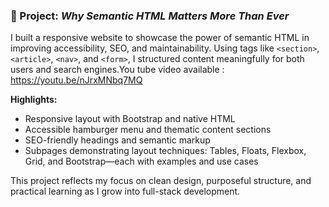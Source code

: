 
### 📄 Project: *Why Semantic HTML Matters More Than Ever*  
I built a responsive website to showcase the power of semantic HTML in improving accessibility, SEO, and maintainability. Using tags like `<section>`, `<article>`, `<nav>`, and `<form>`, I structured content meaningfully for both users and search engines.You tube video available : https://youtu.be/nJrxMNbq7MQ

**Highlights:**
- Responsive layout with Bootstrap and native HTML  
- Accessible hamburger menu and thematic content sections  
- SEO-friendly headings and semantic markup  
- Subpages demonstrating layout techniques: Tables, Floats, Flexbox, Grid, and Bootstrap—each with examples and use cases

This project reflects my focus on clean design, purposeful structure, and practical learning as I grow into full-stack development.

